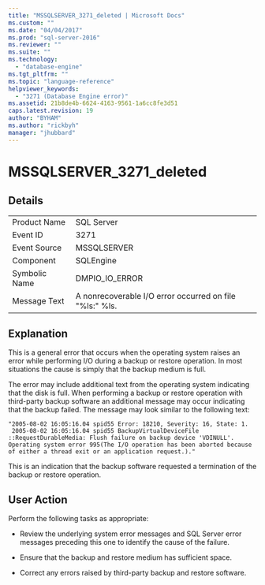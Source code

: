 ```yaml
---
title: "MSSQLSERVER_3271_deleted | Microsoft Docs"
ms.custom: ""
ms.date: "04/04/2017"
ms.prod: "sql-server-2016"
ms.reviewer: ""
ms.suite: ""
ms.technology: 
  - "database-engine"
ms.tgt_pltfrm: ""
ms.topic: "language-reference"
helpviewer_keywords: 
  - "3271 (Database Engine error)"
ms.assetid: 21b8de4b-6624-4163-9561-1a6cc8fe3d51
caps.latest.revision: 19
author: "BYHAM"
ms.author: "rickbyh"
manager: "jhubbard"
---
```

# MSSQLSERVER_3271_deleted
  
## Details  
  
|||  
|-|-|  
|Product Name|SQL Server|  
|Event ID|3271|  
|Event Source|MSSQLSERVER|  
|Component|SQLEngine|  
|Symbolic Name|DMPIO_IO_ERROR|  
|Message Text|A nonrecoverable I/O error occurred on file "%ls:" %ls.|  
  
## Explanation  
This is a general error that occurs when the operating system raises an error while performing I/O during a backup or restore operation. In most situations the cause is simply that the backup medium is full.  
  
The error may include additional text from the operating system indicating that the disk is full. When performing a backup or restore operation with third-party backup software an additional message may occur indicating that the backup failed. The message may look similar to the following text:  
  
```  
"2005-08-02 16:05:16.04 spid55 Error: 18210, Severity: 16, State: 1.  
 2005-08-02 16:05:16.04 spid55 BackupVirtualDeviceFile  
::RequestDurableMedia: Flush failure on backup device 'VDINULL'.   
Operating system error 995(The I/O operation has been aborted because   
of either a thread exit or an application request.)."  
```  
  
This is an indication that the backup software requested a termination of the backup or restore operation.  
  
## User Action  
Perform the following tasks as appropriate:  
  
-   Review the underlying system error messages and SQL Server error messages preceding this one to identify the cause of the failure.  
  
-   Ensure that the backup and restore medium has sufficient space.  
  
-   Correct any errors raised by third-party backup and restore software.  
  
